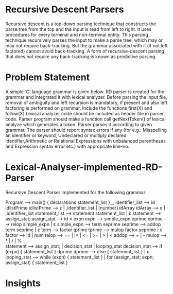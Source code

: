 # Recursive Descent Parsers
Recursive descent is a top-down parsing technique that constructs the parse tree from the top and the input is read from left to right. 
It uses procedures for every terminal and non-terminal entity. This parsing technique recursively parses the input to make a parse tree, 
which may or may not require back-tracking. But the grammar associated with it (if not left factored) cannot avoid back-tracking. 
A form of recursive-descent parsing that does not require any back-tracking is known as predictive parsing.

# Problem Statement
A simple ‘C’ language grammar is given below. RD parser is created for the grammar and integrated it with lexical analyzer. 
Before parsing the input file, removal of ambiguity and left recursion is mandatory, if present and also left factoring is performed on grammar. 
Include the functions first(X) and follow(X).Lexical analyzer code should be included as header file in parser code. 
Parser program should make a function call getNextToken() of lexical analyze which generates a token. Parser parses it according to given grammar. 
The parser should report syntax errors if any (for e.g.: Misspelling an identifier or keyword, Undeclared or multiply declared identifier,Arithmetic or Relational 
Expressions with unbalanced parentheses and Expression syntax error etc.) with appropriate line-no.

# Lexical-Analyser-implemented-RD-Parser
Recursive Descent Parser implemented for the following grammar:

Program --> main() { declarations statement_list }__
identifier_list --> id idlistPrime
idlistPrime --> ε | ,identifier_list | [number] idArray
idArray --> ε | ,identifier_list
statement_list --> statement statement_list | ε
statement --> assign_stat;
assign_stat --> id = expn
expn --> simple_expn eprime
eprime --> relop simple_expn | ε
simple_expn --> term seprime
seprime --> addop term seprime | ε
term --> factor tprime
tprime --> mulop factor seprime | ε
factor --> id | num
relop --> == | != | <= | >= | > | <
addop --> + | -
mulop --> * | / | %   
statement --> assign_stat; | decision_stat | looping_stat
decision_stat --> if (expn) { statement_list } dprime
dprime --> else { statement_list } | ε
looping_stat --> while (expn) { statement_list } | for (assign_stat; expn; assign_stat) { statement_list }

# Insights



